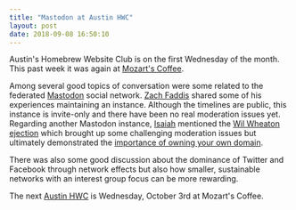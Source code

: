 ```yaml
---
title: "Mastodon at Austin HWC"
layout: post
date: 2018-09-08 16:50:10
---
```

Austin's Homebrew Website Club is on the first Wednesday of the month.  This past week it was again at [Mozart's Coffee](http://mozartscoffee.com/).

Among several good topics of conversation were some related to the federated [Mastodon](https://joinmastodon.org/) social network.  [Zach Faddis](https://zfadd.is/) shared some of his experiences maintaining an instance.  Although the timelines are public, this instance is invite-only and there have been no real moderation issues yet.  Regarding another Mastodon instance, [Isaiah](https://isaiah.micro.blog/) mentioned the [Wil Wheaton ejection](https://www.theverge.com/2018/8/31/17801404/mastodon-harassment-wil-wheaton-mobs-twitter) which brought up some challenging moderation issues but ultimately demonstrated the [importance of owning your own domain](http://manton.micro.blog/2018/07/02/193738.html).

There was also some good discussion about the dominance of Twitter and Facebook through network effects but also how smaller, sustainable networks with an interest group focus can be more rewarding.

The next [Austin HWC](https://indieweb.org/Homebrew_Website_Club#Austin) is Wednesday, October 3rd at Mozart's Coffee.
